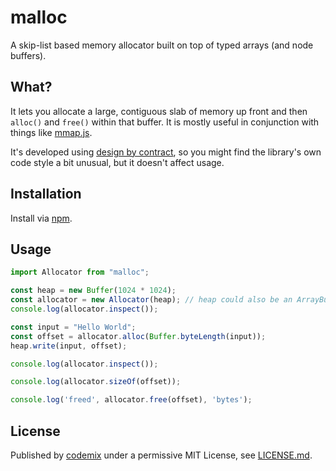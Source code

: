 # malloc

A skip-list based memory allocator built on top of typed arrays (and node buffers).

## What?

It lets you allocate a large, contiguous slab of memory up front and then `alloc()` and `free()` within that buffer.
It is mostly useful in conjunction with things like [mmap.js](https://github.com/indutny/mmap.js).

It's developed using [design by contract](https://github.com/codemix/babel-plugin-contracts), so you might find the library's own code style a bit unusual, but it doesn't affect usage.

## Installation

Install via [npm](https://npmjs.org/package/malloc).

## Usage

```js
import Allocator from "malloc";

const heap = new Buffer(1024 * 1024);
const allocator = new Allocator(heap); // heap could also be an ArrayBuffer
console.log(allocator.inspect());

const input = "Hello World";
const offset = allocator.alloc(Buffer.byteLength(input));
heap.write(input, offset);

console.log(allocator.inspect());

console.log(allocator.sizeOf(offset));

console.log('freed', allocator.free(offset), 'bytes');
```


## License

Published by [codemix](http://codemix.com/) under a permissive MIT License, see [LICENSE.md](./LICENSE.md).
